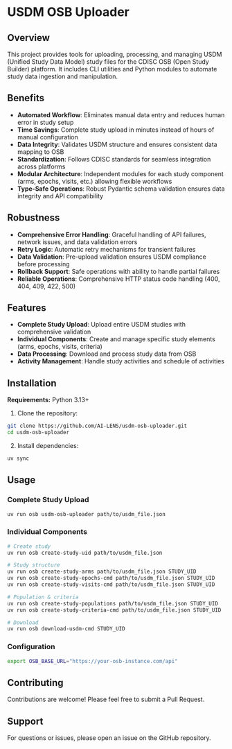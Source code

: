 # USDM OSB Uploader

## Overview
This project provides tools for uploading, processing, and managing USDM (Unified Study Data Model) study files for the CDISC OSB (Open Study Builder) platform. It includes CLI utilities and Python modules to automate study data ingestion and manipulation.

## Benefits
- **Automated Workflow**: Eliminates manual data entry and reduces human error in study setup
- **Time Savings**: Complete study upload in minutes instead of hours of manual configuration
- **Data Integrity**: Validates USDM structure and ensures consistent data mapping to OSB
- **Standardization**: Follows CDISC standards for seamless integration across platforms
- **Modular Architecture**: Independent modules for each study component (arms, epochs, visits, etc.) allowing flexible workflows
- **Type-Safe Operations**: Robust Pydantic schema validation ensures data integrity and API compatibility

## Robustness
- **Comprehensive Error Handling**: Graceful handling of API failures, network issues, and data validation errors
- **Retry Logic**: Automatic retry mechanisms for transient failures
- **Data Validation**: Pre-upload validation ensures USDM compliance before processing
- **Rollback Support**: Safe operations with ability to handle partial failures
- **Reliable Operations**: Comprehensive HTTP status code handling (400, 404, 409, 422, 500)

## Features
- **Complete Study Upload**: Upload entire USDM studies with comprehensive validation
- **Individual Components**: Create and manage specific study elements (arms, epochs, visits, criteria)
- **Data Processing**: Download and process study data from OSB
- **Activity Management**: Handle study activities and schedule of activities

## Installation

**Requirements:** Python 3.13+

1. Clone the repository:
```bash
git clone https://github.com/AI-LENS/usdm-osb-uploader.git
cd usdm-osb-uploader
```

2. Install dependencies:
```bash
uv sync
```


## Usage

### Complete Study Upload
```bash
uv run osb usdm-osb-uploader path/to/usdm_file.json
```

### Individual Components
```bash
# Create study
uv run osb create-study-uid path/to/usdm_file.json

# Study structure
uv run osb create-study-arms path/to/usdm_file.json STUDY_UID
uv run osb create-study-epochs-cmd path/to/usdm_file.json STUDY_UID
uv run osb create-study-visits-cmd path/to/usdm_file.json STUDY_UID

# Population & criteria
uv run osb create-study-populations path/to/usdm_file.json STUDY_UID
uv run osb create-study-criteria-cmd path/to/usdm_file.json STUDY_UID

# Download
uv run osb download-usdm-cmd STUDY_UID
```

### Configuration

```bash
export OSB_BASE_URL="https://your-osb-instance.com/api"
```


## Contributing

Contributions are welcome! Please feel free to submit a Pull Request.

## Support

For questions or issues, please open an issue on the GitHub repository.
